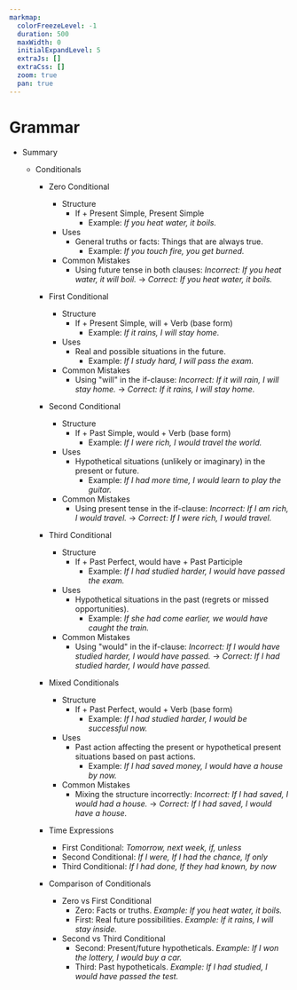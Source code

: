 ```yaml
---
markmap:
  colorFreezeLevel: -1
  duration: 500
  maxWidth: 0
  initialExpandLevel: 5
  extraJs: []
  extraCss: []
  zoom: true
  pan: true
---
```


# Grammar

- Summary

  - Conditionals

    - Zero Conditional
      - Structure
        - If + Present Simple, Present Simple
          - Example: _If you heat water, it boils._
      - Uses
        - General truths or facts: Things that are always true.
          - Example: _If you touch fire, you get burned._
      - Common Mistakes
        - Using future tense in both clauses: _Incorrect: If you heat water, it will boil._ → _Correct: If you heat water, it boils._
    - First Conditional

      - Structure
        - If + Present Simple, will + Verb (base form)
          - Example: _If it rains, I will stay home._
      - Uses
        - Real and possible situations in the future.
          - Example: _If I study hard, I will pass the exam._
      - Common Mistakes
        - Using "will" in the if-clause: _Incorrect: If it will rain, I will stay home._ → _Correct: If it rains, I will stay home._

    - Second Conditional

      - Structure
        - If + Past Simple, would + Verb (base form)
          - Example: _If I were rich, I would travel the world._
      - Uses
        - Hypothetical situations (unlikely or imaginary) in the present or future.
          - Example: _If I had more time, I would learn to play the guitar._
      - Common Mistakes
        - Using present tense in the if-clause: _Incorrect: If I am rich, I would travel._ → _Correct: If I were rich, I would travel._

    - Third Conditional

      - Structure
        - If + Past Perfect, would have + Past Participle
          - Example: _If I had studied harder, I would have passed the exam._
      - Uses
        - Hypothetical situations in the past (regrets or missed opportunities).
          - Example: _If she had come earlier, we would have caught the train._
      - Common Mistakes
        - Using "would" in the if-clause: _Incorrect: If I would have studied harder, I would have passed._ → _Correct: If I had studied harder, I would have passed._

    - Mixed Conditionals

      - Structure
        - If + Past Perfect, would + Verb (base form)
          - Example: _If I had studied harder, I would be successful now._
      - Uses
        - Past action affecting the present or hypothetical present situations based on past actions.
          - Example: _If I had saved money, I would have a house by now._
      - Common Mistakes
        - Mixing the structure incorrectly: _Incorrect: If I had saved, I would had a house._ → _Correct: If I had saved, I would have a house._

    - Time Expressions

      - First Conditional: _Tomorrow, next week, if, unless_
      - Second Conditional: _If I were, If I had the chance, If only_
      - Third Conditional: _If I had done, If they had known, by now_

    - Comparison of Conditionals
      - Zero vs First Conditional
        - Zero: Facts or truths. _Example: If you heat water, it boils._
        - First: Real future possibilities. _Example: If it rains, I will stay inside._
      - Second vs Third Conditional
        - Second: Present/future hypotheticals. _Example: If I won the lottery, I would buy a car._
        - Third: Past hypotheticals. _Example: If I had studied, I would have passed the test._
